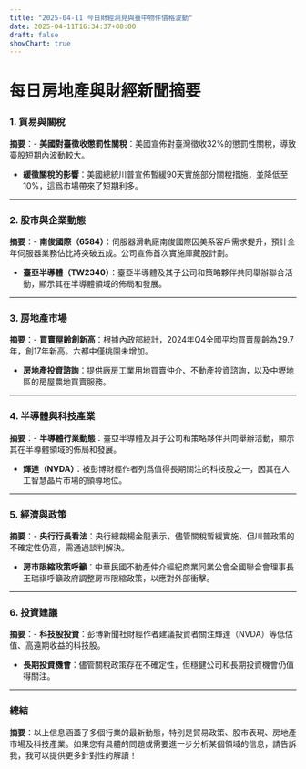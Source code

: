 ```yaml
---
title: "2025-04-11 今日財經洞見與臺中物件價格波動"
date: 2025-04-11T16:34:37+08:00
draft: false
showChart: true
---
```


# 每日房地產與財經新聞摘要

### **1. 貿易與關稅**
**摘要**：- **美國對臺徵收懲罰性關稅**：美國宣佈對臺灣徵收32%的懲罰性關稅，導致臺股短期內波動較大。

- **緩徵關稅的影響**：美國總統川普宣佈暫緩90天實施部分關稅措施，並降低至10%，這爲市場帶來了短期利多。
- ---

### **2. 股市與企業動態**
**摘要**：- **南俊國際（6584）**：伺服器滑軌廠南俊國際因美系客戶需求提升，預計全年伺服器業務佔比將突破五成。公司宣佈首次實施庫藏股計劃。

- **臺亞半導體（TW2340）**：臺亞半導體及其子公司和策略夥伴共同舉辦聯合活動，顯示其在半導體領域的佈局和發展。
- ---

### **3. 房地產市場**
**摘要**：- **買賣屋齡創新高**：根據內政部統計，2024年Q4全國平均買賣屋齡為29.7年，創17年新高。六都中僅桃園未增加。

- **房地產投資諮詢**：提供廠房工業用地買賣仲介、不動產投資諮詢，以及中壢地區的房屋農地買賣服務。
- ---

### **4. 半導體與科技產業**
**摘要**：- **半導體行業動態**：臺亞半導體及其子公司和策略夥伴共同舉辦活動，顯示其在半導體領域的佈局和發展。

- **輝達（NVDA）**：被彭博財經作者列爲值得長期關注的科技股之一，因其在人工智慧晶片市場的領導地位。
- ---

### **5. 經濟與政策**
**摘要**：- **央行行長看法**：央行總裁楊金龍表示，儘管關稅暫緩實施，但川普政策的不確定性仍高，需通過談判解決。

- **房市限縮政策呼籲**：中華民國不動產仲介經紀商業同業公會全國聯合會理事長王瑞祺呼籲政府調整房市限縮政策，以應對外部衝擊。
- ---

### **6. 投資建議**
**摘要**：- **科技股投資**：彭博新聞社財經作者建議投資者關注輝達（NVDA）等低估值、高遠期收益的科技股。

- **長期投資機會**：儘管關稅政策存在不確定性，但穩健公司和長期投資機會仍值得關注。
- ---

### **總結**
**摘要**：以上信息涵蓋了多個行業的最新動態，特別是貿易政策、股市表現、房地產市場及科技產業。如果您有具體的問題或需要進一步分析某個領域的信息，請告訴我，我可以提供更多針對性的解讀！





